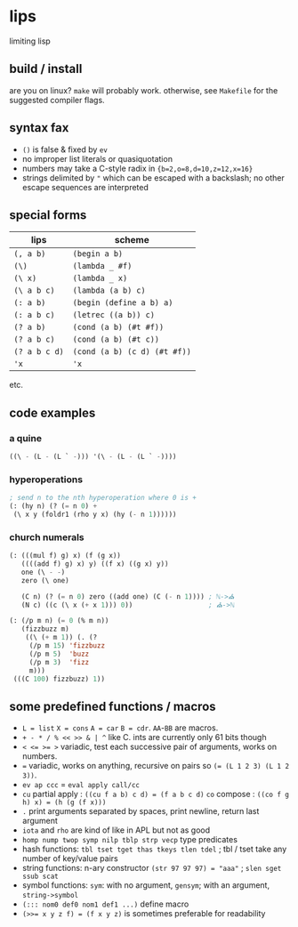 # lips
limiting lisp

## build / install
are you on linux? `make` will probably work. otherwise, see
`Makefile` for the suggested compiler flags.

## syntax fax
- `()` is false & fixed by `ev`
- no improper list literals or quasiquotation
- numbers may take a C-style radix in `{b=2,o=8,d=10,z=12,x=16}`
- strings delimited by `"` which can be escaped with a backslash;
  no other escape sequences are interpreted

## special forms

|  lips       | scheme                     |
|-------------|----------------------------|
|`(, a b)`    |`(begin a b)`               |
|`(\)`        |`(lambda _ #f)`             |
|`(\ x)`      |`(lambda _ x)`              |
|`(\ a b c)`  |`(lambda (a b) c)`          |
|`(: a b)`    |`(begin (define a b) a)`    |
|`(: a b c)`  |`(letrec ((a b)) c)`        |
|`(? a b)`    |`(cond (a b) (#t #f))`      |
|`(? a b c)`  |`(cond (a b) (#t c))`       |
|`(? a b c d)`|`(cond (a b) (c d) (#t #f))`|
|`'x`         |`'x`                        |

etc.

## code examples

### a quine
```lisp
((\ - (L - (L ` -))) '(\ - (L - (L ` -))))
```

### hyperoperations
```lisp
; send n to the nth hyperoperation where 0 is +
(: (hy n) (? (= n 0) +
 (\ x y (foldr1 (rho y x) (hy (- n 1))))))
```

### church numerals
```lisp
(: (((mul f) g) x) (f (g x))
   ((((add f) g) x) y) ((f x) ((g x) y))
   one (\ - -)
   zero (\ one)

   (C n) (? (= n 0) zero ((add one) (C (- n 1)))) ; ℕ->⛪
   (N c) ((c (\ x (+ x 1))) 0))                   ; ⛪->ℕ

(: (/p m n) (= 0 (% m n))
   (fizzbuzz m)
    ((\ (+ m 1)) (. (?
     (/p m 15) 'fizzbuzz
     (/p m 5)  'buzz
     (/p m 3)  'fizz
     m)))
 (((C 100) fizzbuzz) 1))
```

## some predefined functions / macros
- `L = list` `X = cons` `A = car` `B = cdr`.  `AA`-`BB` are macros.
- `+ - * / % << >> & | ^` like C. ints are currently only 61 bits though
- `< <= >= >` variadic, test each successive pair of arguments, works on numbers.
- `=` variadic, works on anything, recursive on pairs so `(= (L 1 2 3) (L 1 2 3))`.
- `ev ap ccc` = `eval apply call/cc`
- `cu` partial apply : `((cu f a b) c d) = (f a b c d)` `co` compose : `((co f g h) x) = (h (g (f x)))`
- `.` print arguments separated by spaces, print newline, return last argument
- `iota` and `rho` are kind of like in APL but not as good
- `homp nump twop symp nilp tblp strp vecp` type predicates
- hash functions: `tbl tset tget thas tkeys tlen tdel` ; tbl / tset take any number of key/value pairs
- string functions: n-ary constructor `(str 97 97 97) = "aaa"` ; `slen sget ssub scat`
- symbol functions: `sym`: with no argument, `gensym`; with an argument, `string->symbol`
- `(::: nom0 def0 nom1 def1 ...)` define macro
- `(>>= x y z f) = (f x y z)` is sometimes preferable for readability
